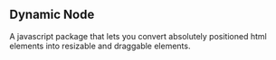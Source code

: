 ## Dynamic Node

A javascript package that lets you convert absolutely positioned html elements into resizable and draggable elements.
